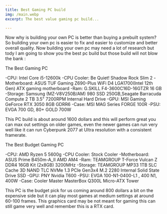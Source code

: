 ```yaml
---
title: Best Gaming PC build
img: /main.webp
excerpt: The best value gaming pc build...

--- 
```

 
  Now why is building your own PC is better than buying a prebuilt system? So building your own pc is 
easier to fix and easier to customize and better overall quality. Now building your own pc may need
a lot of research but tody I am going to show you the best pc build but those build will not blow the bank :

 The Best Gaming PC

 -CPU: Intel Core i5-12600k
 -CPU Cooler: Be Quiet! Shadow Rock Slim 2
 -Motherboard: ASUS TUF Gaming Z690-Plus WiFi D4 LGA1700(Intel 12th Gen) ATX gaming motherboard
 -Ram: G.SKILL F4-3600C16D-16GTZR 16 GB
 -Storage: Samsung (MZ-V8V250B/AM) 980 SSD 250GB,Seagate Barracuda Compute 2 TB 3.5" 7200RPM Internal Hard Drive
 -GPU: MSI Gaming GeForce RTX 3050 8GB GDRR6
 -Case: MSI MAG Series FORGE 100R
 -PSU: EVGA 700 GD, 80+ GOLD 700W
 
   This PC build is about around 1600 dollars and this will perform great you can max out settings on older games, even
  the newer games can run very well like it can run Cyberpunk 2077 at Ultra resolution with a consistent framerate. 
 
  The Best Budget Gaming PC
 
  -CPU: AMD Ryzen 5 5600g
  -CPU Cooler: Stock Cooler
  -Motherboard: ASUS Prime B450m-A_II AMD AM4
  -Ram: TEAMGROUP T-Force Vulcan Z DDR4 16GB Kit (2x8GB) 3200MHz
  -Storage: TEAMGROUP MP33 1TB SLC Cache 3D NAND TLC NVMe 1.3 PCIe Gen3x4 M.2 2280 Internal Solid State Drive SSD
  -GPU: PNY Nvidia T600
  -PSU: EVGA 100-N1-0400-L1 , 400 N1, 400W
  -Case: Cooler Master MasterBox Q300L Micro-ATX Tower
  
  This PC is the budget pick for us coming around 800 dollars a bit on the expensive side but it can play
 most games at medium settings at around 60-100 frames. This graphics card may be not meant for gaming 
 this can still game very well and remember this is a RTX card. 
 
 
 
